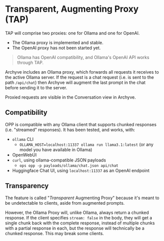 # Transparent, Augmenting Proxy (TAP)

TAP will comprise two proxies: one for Ollama and one for OpenAI.

- The Ollama proxy is implemented and stable.
- The OpenAI proxy has not been started yet.

> Ollama has OpenAI compatibility, and Ollama's OpenAI API works through TAP.

Archyve includes an Ollama proxy, which forwards all requests it receives to the active Ollama server. If the request is a chat request (i.e. is sent to the path `/api/chat`) then Archyve will augment the last prompt in the chat before sending it to the server.

Proxied requests are visible in the Conversation view in Archyve.

## Compatibility

OPP is compatible with any Ollama client that supports chunked responses (i.e. "streamed" responses). It has been tested, and works, with:

- `ollama` CLI
  - `OLLAMA_HOST=localhost:11337 ollama run llama3.1:latest` (or any model you have available in Ollama)
- OpenWebUI
- `curl`, using ollama-compatible JSON payloads
  - `ops opp -p payloads/ollama/chat.json api/chat`
- Huggingface Chat UI, using `localhost:11337` as an OpenAI endpoint

## Transparency

The feature is called "_Transparent_ Augmenting Proxy" because it's meant to be undetectable to clients, aside from augmented prompts.

However, the Ollama Proxy will, unlike Ollama, always return a chunked response. If the client specifies `stream: false` in the body, they will get a single chunk back with the complete response, instead of multiple chunks with a partial response in each, but the response will technically be a chunked response. This may break some clients.
